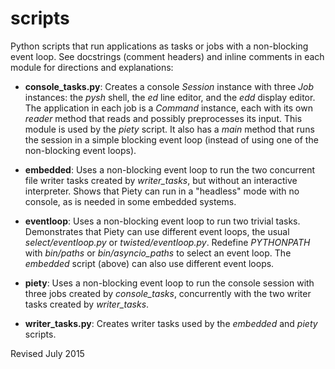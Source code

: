 
scripts
=======

Python scripts that run applications as tasks or jobs with a
non-blocking event loop. See docstrings (comment headers) and inline
comments in each module for directions and explanations:

- **console_tasks.py**: Creates a console *Session* instance with three
  *Job* instances: the *pysh* shell, the *ed* line editor, and the *edd*
  display editor.  The application in each job is a *Command* instance,
  each with its own *reader* method that reads and possibly preprocesses its input. 
  This module is used by the *piety* script. 
  It also has a *main* method that
  runs the session in a simple blocking event loop (instead of using
  one of the non-blocking event loops).

- **embedded**: Uses a non-blocking event loop to run the two concurrent file
   writer tasks created by *writer_tasks*, but without an interactive
   interpreter.  Shows that Piety can run in a "headless" mode with no
   console, as is needed in some embedded systems.

- **eventloop**: Uses a non-blocking event loop to run two trivial tasks.  
  Demonstrates that Piety can use different event loops, the usual 
  *select/eventloop.py* or *twisted/eventloop.py*.  Redefine *PYTHONPATH*
  with *bin/paths* or *bin/asyncio_paths* to select an event loop.
  The *embedded* script (above) can also use different event loops.

- **piety**: Uses a non-blocking event loop to run the console session with
  three jobs created by *console_tasks*, concurrently with the two
  writer tasks created by *writer_tasks*.

- **writer_tasks.py**: Creates writer tasks used by the *embedded* and
    *piety* scripts.

Revised July 2015
